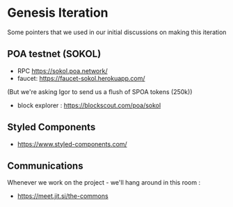 # Genesis Iteration

Some pointers that we used in our initial discussions on making this iteration

## POA testnet (SOKOL)
- RPC https://sokol.poa.network/
- faucet: https://faucet-sokol.herokuapp.com/

(But we're asking Igor to send us a flush of SPOA tokens (250k))

- block explorer : https://blockscout.com/poa/sokol


## Styled Components
- https://www.styled-components.com/


## Communications

Whenever we work on the project - we'll hang around in this room :

- https://meet.jit.si/the-commons